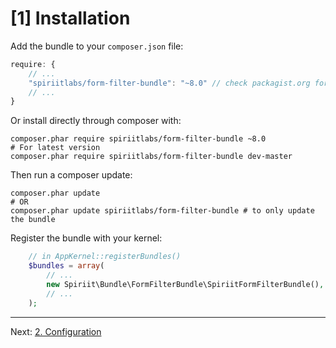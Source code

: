 [1] Installation
================

Add the bundle to your `composer.json` file:

```javascript
require: {
    // ...
    "spiriitlabs/form-filter-bundle": "~8.0" // check packagist.org for more tags
    // ...
}
```

Or install directly through composer with:

```
composer.phar require spiriitlabs/form-filter-bundle ~8.0
# For latest version
composer.phar require spiriitlabs/form-filter-bundle dev-master
```

Then run a composer update:

```shell
composer.phar update
# OR
composer.phar update spiriitlabs/form-filter-bundle # to only update the bundle
```

Register the bundle with your kernel:

```php
    // in AppKernel::registerBundles()
    $bundles = array(
        // ...
        new Spiriit\Bundle\FormFilterBundle\SpiriitFormFilterBundle(),
        // ...
    );
```

***

Next: [2. Configuration](configuration.md)
